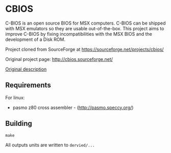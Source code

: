 # CBIOS

C-BIOS is an open source BIOS for MSX computers. C-BIOS can be shipped with MSX emulators so they are usable out-of-the-box. This project aims to improve C-BIOS by fixing incompatibilities with the MSX BIOS and the development of a Disk ROM.

Project cloned from SourceForge at https://sourceforge.net/projects/cbios/

Original project page: http://cbios.sourceforge.net/

[Original description](doc/cbios.md)

## Requirements

For linux:

* pasmo z80 cross assembler - (http://pasmo.speccy.org/)

## Building

`make`

All outputs units are written to `dervied/...`
